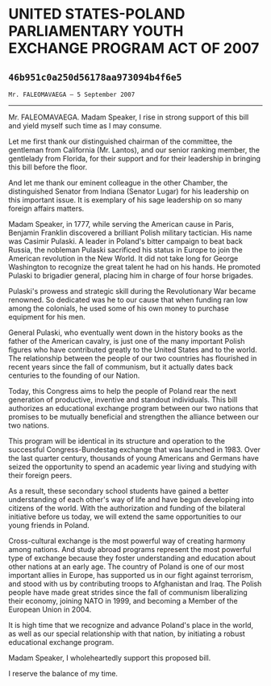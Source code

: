 # UNITED STATES-POLAND PARLIAMENTARY YOUTH EXCHANGE PROGRAM ACT OF 2007
## `46b951c0a250d56178aa973094b4f6e5`
`Mr. FALEOMAVAEGA — 5 September 2007`

---


Mr. FALEOMAVAEGA. Madam Speaker, I rise in strong support of this 
bill and yield myself such time as I may consume.

Let me first thank our distinguished chairman of the committee, the 
gentleman from California (Mr. Lantos), and our senior ranking member, 
the gentlelady from Florida, for their support and for their leadership 
in bringing this bill before the floor.

And let me thank our eminent colleague in the other Chamber, the 
distinguished Senator from Indiana (Senator Lugar) for his leadership 
on this important issue. It is exemplary of his sage leadership on so 
many foreign affairs matters.

Madam Speaker, in 1777, while serving the American cause in Paris, 
Benjamin Franklin discovered a brilliant Polish military tactician. His 
name was Casimir Pulaski. A leader in Poland's bitter campaign to beat 
back Russia, the nobleman Pulaski sacrificed his status in Europe to 
join the American revolution in the New World. It did not take long for 
George Washington to recognize the great talent he had on his hands. He 
promoted Pulaski to brigadier general, placing him in charge of four 
horse brigades.

Pulaski's prowess and strategic skill during the Revolutionary War 
became renowned. So dedicated was he to our cause that when funding ran 
low among the colonials, he used some of his own money to purchase 
equipment for his men.

General Pulaski, who eventually went down in the history books as the 
father of the American cavalry, is just one of the many important 
Polish figures who have contributed greatly to the United States and to 
the world. The relationship between the people of our two countries has 
flourished in recent years since the fall of communism, but it actually 
dates back centuries to the founding of our Nation.

Today, this Congress aims to help the people of Poland rear the next 
generation of productive, inventive and standout individuals. This bill 
authorizes an educational exchange program between our two nations that 
promises to be mutually beneficial and strengthen the alliance between 
our two nations.

This program will be identical in its structure and operation to the 
successful Congress-Bundestag exchange that was launched in 1983. Over 
the last quarter century, thousands of young Americans and Germans have 
seized the opportunity to spend an academic year living and studying 
with their foreign peers.

As a result, these secondary school students have gained a better 
understanding of each other's way of life and have begun developing 
into citizens of the world. With the authorization and funding of the 
bilateral initiative before us today, we will extend the same 
opportunities to our young friends in Poland.

Cross-cultural exchange is the most powerful way of creating harmony 
among nations. And study abroad programs represent the most powerful 
type of exchange because they foster understanding and education about 
other nations at an early age. The country of Poland is one of our most 
important allies in Europe, has supported us in our fight against 
terrorism, and stood with us by contributing troops to Afghanistan and 
Iraq. The Polish people have made great strides since the fall of 
communism liberalizing their economy, joining NATO in 1999, and 
becoming a Member of the European Union in 2004.

It is high time that we recognize and advance Poland's place in the 
world, as well as our special relationship with that nation, by 
initiating a robust educational exchange program.

Madam Speaker, I wholeheartedly support this proposed bill.

I reserve the balance of my time.